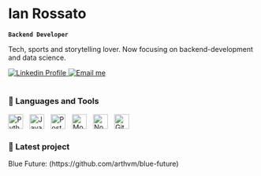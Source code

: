 # Ian Rossato

**`Backend Developer`**

Tech, sports and storytelling lover. Now focusing on backend-development and data science.

<p align="left">
  <a href="https://www.linkedin.com/in/ianrossato/" aria-label="Ian Rossato LinkedIn Profile">
    <img alt="Linkedin Profile" title="Check my LinkedIn profile" src="https://img.shields.io/badge/Ian_Rossato-3295a8?style=flat-square&logo=Linkedin&logoColor=white"/>
  </a>
  <a href="mailto:ian007953@gmail.com" aria-label="Contact Ian Rossasto via Email">
    <img alt="Email me" title="Contact me on email" src="https://img.shields.io/badge/ian007953@gmail.com-3295a8?style=flat-square&logo=Gmail&logoColor=white"/>
  </a>
</p>

#

### 🧰 Languages and Tools

<img align="left" alt="Python" width="30px" style="padding-right:10px;" src="https://cdn.jsdelivr.net/gh/devicons/devicon@latest/icons/python/python-original.svg" />
<img align="left" alt="Java" width="30px" style="padding-right:10px;" src="https://cdn.jsdelivr.net/gh/devicons/devicon@latest/icons/java/java-original.svg" />
<img align="left" alt="PostgreSQL" width="30px" style="padding-right:10px;" src="https://cdn.jsdelivr.net/gh/devicons/devicon@latest/icons/postgresql/postgresql-plain.svg" />
<img align="left" alt="MongoDB" width="30px" style="padding-right:10px;" src="https://cdn.jsdelivr.net/gh/devicons/devicon@latest/icons/mongodb/mongodb-original.svg" />          
<img align="left" alt="NodeJS" width="30px" style="padding-right:10px;" src="https://cdn.jsdelivr.net/gh/devicons/devicon@latest/icons/nodejs/nodejs-original.svg" />
<img align="left" alt="Git" width="30px" style="padding-right:10px;" src="https://cdn.jsdelivr.net/gh/devicons/devicon@latest/icons/git/git-original.svg" />

<br/>

#

### 🧠 Latest project

<p align="left">
  Blue Future: (https://github.com/arthvm/blue-future)
</p>
